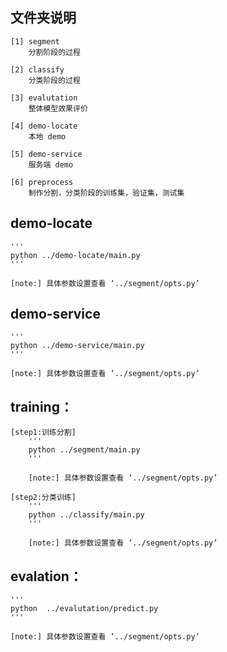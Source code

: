 ## 文件夹说明

    [1] segment
        分割阶段的过程

    [2] classify
        分类阶段的过程

    [3] evalutation
        整体模型效果评价

    [4] demo-locate
        本地 demo

    [5] demo-service
        服务端 demo
    
    [6] preprocess
        制作分割，分类阶段的训练集，验证集，测试集


## demo-locate
    '''
    python ../demo-locate/main.py
    '''

    [note:] 具体参数设置查看 ‘../segment/opts.py’



## demo-service
    '''
    python ../demo-service/main.py
    '''

    [note:] 具体参数设置查看 ‘../segment/opts.py’



## training：

    [step1:训练分割] 
        '''
        python ../segment/main.py
        '''

        [note:] 具体参数设置查看 ‘../segment/opts.py’

    [step2:分类训练]
        '''
        python ../classify/main.py
        '''

        [note:] 具体参数设置查看 ‘../segment/opts.py’

## evalation：
    '''
    python  ../evalutation/predict.py
    '''

    [note:] 具体参数设置查看 ‘../segment/opts.py’
